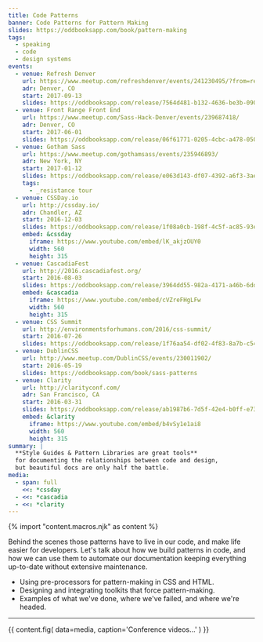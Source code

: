 ```yaml
---
title: Code Patterns
banner: Code Patterns for Pattern Making
slides: https://oddbooksapp.com/book/pattern-making
tags:
  - speaking
  - code
  - design systems
events:
  - venue: Refresh Denver
    url: https://www.meetup.com/refreshdenver/events/241230495/?from=ref
    adr: Denver, CO
    start: 2017-09-13
    slides: https://oddbooksapp.com/release/7564d481-b132-4636-be3b-0907452955c7
  - venue: Front Range Front End
    url: https://www.meetup.com/Sass-Hack-Denver/events/239687418/
    adr: Denver, CO
    start: 2017-06-01
    slides: https://oddbooksapp.com/release/06f61771-0205-4cbc-a478-050ac52cfe92
  - venue: Gotham Sass
    url: https://www.meetup.com/gothamsass/events/235946893/
    adr: New York, NY
    start: 2017-01-12
    slides: https://oddbooksapp.com/release/e063d143-df07-4392-a6f3-3ae53e7fa2ca
    tags:
      - _resistance tour
  - venue: CSSDay.io
    url: http://cssday.io/
    adr: Chandler, AZ
    start: 2016-12-03
    slides: https://oddbooksapp.com/release/1f08a0cb-198f-4c5f-ac85-93e55daa471d
    embed: &cssday
      iframe: https://www.youtube.com/embed/lK_akjzOUY0
      width: 560
      height: 315
  - venue: CascadiaFest
    url: http://2016.cascadiafest.org/
    start: 2016-08-03
    slides: https://oddbooksapp.com/release/3964dd55-982a-4171-a46b-6dd0354eac27
    embed: &cascadia
      iframe: https://www.youtube.com/embed/cVZreFHgLFw
      width: 560
      height: 315
  - venue: CSS Summit
    url: http://environmentsforhumans.com/2016/css-summit/
    start: 2016-07-26
    slides: https://oddbooksapp.com/release/1f76aa54-df02-4f83-8a7b-c54e1c745fbf
  - venue: DublinCSS
    url: http://www.meetup.com/DublinCSS/events/230011902/
    start: 2016-05-19
    slides: https://oddbooksapp.com/book/sass-patterns
  - venue: Clarity
    url: http://clarityconf.com/
    adr: San Francisco, CA
    start: 2016-03-31
    slides: https://oddbooksapp.com/release/ab1987b6-7d5f-42e4-b0ff-e7312cb345f6
    embed: &clarity
      iframe: https://www.youtube.com/embed/b4vSy1e1ai8
      width: 560
      height: 315
summary: |
  **Style Guides & Pattern Libraries are great tools**
  for documenting the relationships between code and design,
  but beautiful docs are only half the battle.
media:
  - span: full
    <<: *cssday
  - <<: *cascadia
  - <<: *clarity
---
```


{% import "content.macros.njk" as content %}

Behind the scenes those patterns have to live in our code,
and make life easier for developers.
Let's talk about how we build patterns in code,
and how we can use them to automate our documentation
keeping everything up-to-date
without extensive maintenance.

- Using pre-processors for pattern-making in CSS and HTML.
- Designing and integrating toolkits that force pattern-making.
- Examples of what we've done, where we've failed, and where we're headed.

---

{{ content.fig(
  data=media,
  caption='Conference videos…'
) }}
